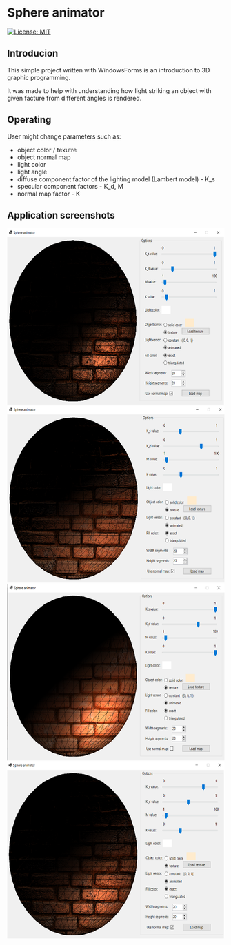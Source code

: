 # Sphere animator
[![License: MIT](https://img.shields.io/badge/License-MIT-yellow.svg)](https://opensource.org/licenses/MIT)

## Introducion
This simple project written with WindowsForms is an introduction to 3D graphic programming. 

It was made to help with understanding how light striking an object with given facture from different angles is rendered. 

## Operating

User might change parameters such as:
- object color / texutre
- object normal map
- light color
- light angle
- diffuse component factor of the lighting model (Lambert model) - K_s
- specular component factors - K_d, M
- normal map factor - K

## Application screenshots

<img src="https://github.com/dkozykowski/Sphere-animator/blob/master/Screenshots/ss3.png?raw=true" width="600" height="410" />

<img src="https://github.com/dkozykowski/Sphere-animator/blob/master/Screenshots/ss2.png?raw=true" width="600" height="410" />

<img src="https://github.com/dkozykowski/Sphere-animator/blob/master/Screenshots/ss1.png?raw=true" width="600" height="410" />

<img src="https://github.com/dkozykowski/Sphere-animator/blob/master/Screenshots/ss4.png?raw=true" width="600" height="410" />
